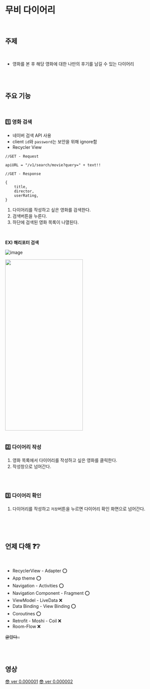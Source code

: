 # 무비 다이어리

<br>

## 주제

<br>

- 영화를 본 후 해당 영화에 대한 나만의 후기를 남길 수 있는 다이어리

<br>
<br>

## 주요 기능

<br>

### 1️⃣ 영화 검색

- 네이버 검색 API 사용
- client `id`와 `password`는 보안을 위해 ignore함
- Recycler View

```
//GET - Request

apiURL = "/v1/search/movie?query=" + text!!

//GET - Response

{
    title,
    director,
    userRating,
}
```

1. 다이어리를 작성하고 싶은 영화를 검색한다.
2. 검색버튼을 누른다.
3. 하단에 검색된 영화 목록이 나열된다.

<br>

**EX) 해리포터 검색**

![image](https://user-images.githubusercontent.com/52737532/141108663-5d795be2-78ae-49ae-8a27-69c7caea7f98.png)

<img src="https://user-images.githubusercontent.com/52737532/141108848-889918cc-5dd0-4ba2-907d-350973cce191.png" width="250" height="550">

<br>
<br>

### 2️⃣ 다이어리 작성

1. 영화 목록에서 다이어리를 작성하고 싶은 영화를 클릭한다.
2. 작성창으로 넘어간다.

<br>
<br>

### 3️⃣ 다이어리 확인

1. 다이어리를 작성하고 `저장`버튼을 누르면 다이어리 확인 화면으로 넘어간다.

<br>
<br>
<br>

## 언제 다해 ❓❔

<br>

- RecyclerView - Adapter ⭕
- App theme ⭕
- Navigation - Activities ⭕
- Navigation Component - Fragment ⭕
- ViewModel - LiveData ❌
- Data Binding - View Binding ⭕
- Coroutines ⭕
- Retrofit - Moshi - Coil ❌
- Room-Flow ❌

~~글렀다..~~

<br>
<br>

## 영상

[😎 ver 0.000001](https://drive.google.com/file/d/1DQV_9172L25BzJ5XExArhOb-P9y4bm8P/view?usp=sharing)
[😎 ver 0.000002](https://drive.google.com/file/d/1CdjE80DM26He_sbf2ivaMPSsSTLNUj50/view?usp=sharing)
